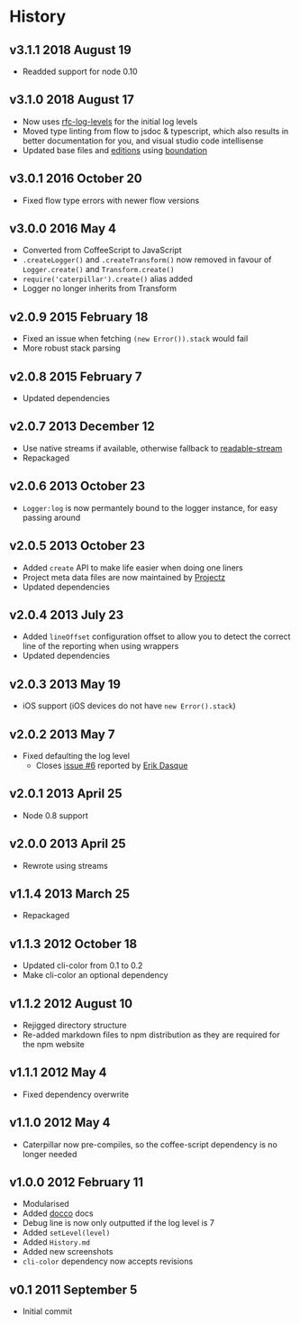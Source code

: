 # History

## v3.1.1 2018 August 19
- Readded support for node 0.10

## v3.1.0 2018 August 17
- Now uses [rfc-log-levels](https://github.com/bevry/log-levels) for the initial log levels
- Moved type linting from flow to jsdoc & typescript, which also results in better documentation for you, and visual studio code intellisense
- Updated base files and [editions](https://github.com/bevry/editions) using [boundation](https://github.com/bevry/boundation)

## v3.0.1 2016 October 20
- Fixed flow type errors with newer flow versions

## v3.0.0 2016 May 4
- Converted from CoffeeScript to JavaScript
- `.createLogger()` and `.createTransform()` now removed in favour of `Logger.create()` and `Transform.create()`
- `require('caterpillar').create()` alias added
- Logger no longer inherits from Transform

## v2.0.9 2015 February 18
- Fixed an issue when fetching `(new Error()).stack` would fail
- More robust stack parsing

## v2.0.8 2015 February 7
- Updated dependencies

## v2.0.7 2013 December 12
- Use native streams if available, otherwise fallback to [readable-stream](https://npmjs.org/package/readable-stream)
- Repackaged

## v2.0.6 2013 October 23
- `Logger:log` is now permantely bound to the logger instance, for easy passing around

## v2.0.5 2013 October 23
- Added `create` API to make life easier when doing one liners
- Project meta data files are now maintained by [Projectz](https://github.com/bevry/projectz)
- Updated dependencies

## v2.0.4 2013 July 23
- Added `lineOffset` configuration offset to allow you to detect the correct line of the reporting when using wrappers
- Updated dependencies

## v2.0.3 2013 May 19
- iOS support (iOS devices do not have `new Error().stack`)

## v2.0.2 2013 May 7
- Fixed defaulting the log level
	- Closes [issue #6](https://github.com/bevry/caterpillar/issues/6) reported by [Erik Dasque](https://github.com/edasque)

## v2.0.1 2013 April 25
- Node 0.8 support

## v2.0.0 2013 April 25
- Rewrote using streams

## v1.1.4 2013 March 25
- Repackaged

## v1.1.3 2012 October 18
- Updated cli-color from 0.1 to 0.2
- Make cli-color an optional dependency

## v1.1.2 2012 August 10
- Rejigged directory structure
- Re-added markdown files to npm distribution as they are required for the npm website

## v1.1.1 2012 May 4
- Fixed dependency overwrite

## v1.1.0 2012 May 4
- Caterpillar now pre-compiles, so the coffee-script dependency is no longer needed

## v1.0.0 2012 February 11
- Modularised
- Added [docco](http://jashkenas.github.com/docco/) docs
- Debug line is now only outputted if the log level is 7
- Added `setLevel(level)`
- Added `History.md`
- Added new screenshots
- `cli-color` dependency now accepts revisions

## v0.1 2011 September 5
- Initial commit
